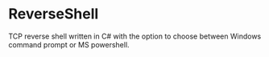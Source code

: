 # ReverseShell
TCP reverse shell written in C# with the option to choose between Windows command prompt or MS powershell.
